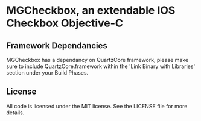 # MGCheckbox, an extendable IOS Checkbox Objective-C

## Framework Dependancies
MGCheckbox has a dependancy on QuartzCore framework, please make sure to include QuartzCore.framework within the 'Link Binary with Libraries' section under your Build Phases.

## License

All code is licensed under the MIT license. See the LICENSE file for more details.
